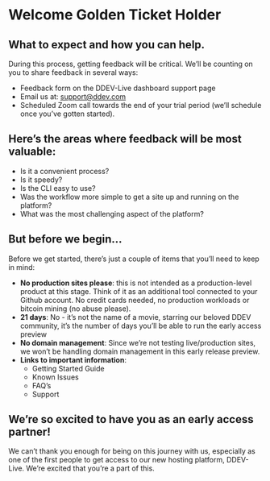 # Welcome Golden Ticket Holder

## What to expect and how you can help. 
During this process, getting feedback will be critical.  We’ll be counting on you to share feedback in several ways: 
- Feedback form on the DDEV-Live dashboard support page
- Email us at: support@ddev.com
- Scheduled Zoom call towards the end of your trial period (we’ll schedule once you’ve gotten started).  

## Here’s the areas where feedback will be most valuable: 
- Is it a convenient process?  
- Is it speedy?  
- Is the CLI easy to use?  
- Was the workflow more simple to get a site up and running on the platform?  
- What was the most challenging aspect of the platform?


## But before we begin...
Before we get started, there’s just a couple of items that you’ll need to keep in mind: 

- **No production sites please**: this is not intended as a production-level product at this stage. Think of it as an additional tool connected to your Github account. No credit cards needed, no production workloads or bitcoin mining (no abuse please).
- **21 days**: No - it’s not the name of a movie, starring our beloved DDEV community, it’s the number of days you’ll be able to run the early access preview
- **No domain management**: Since we’re not testing live/production sites, we won’t be handling domain management in this early release preview.  
- **Links to important information**: 
  - Getting Started Guide
  - Known Issues
  - FAQ’s
  - Support

## We’re so excited to have you as an early access partner!  
We can’t thank you enough for being on this journey with us, especially as one of the first people to get access to our new hosting platform, DDEV-Live.  We’re excited that you’re a part of this.  
